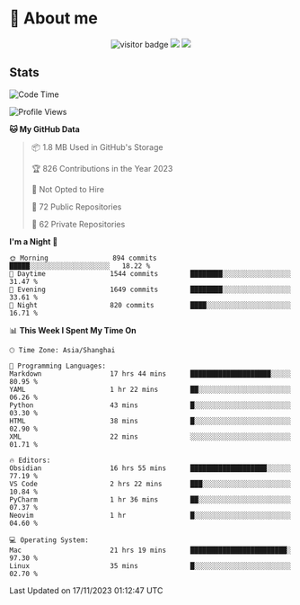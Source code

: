 <!-- ![](https://youpai.roccoshi.top/img/20200804214216.png) -->

# 🧐 About me
 
<p align="center">
<img src="https://visitor-badge.laobi.icu/badge?page_id=Lincest.Lincest&title=hits" alt="visitor badge"/>
<a href="mailto:imroccoshi@gmail.com"><img src="https://img.shields.io/badge/gmail-imroccoshi%40gmail.com-red"></a>
<a href="https://blog.roccoshi.top"><img src="https://img.shields.io/badge/blog-roccoshi-green"></a>
</p>

## Stats

<!--START_SECTION:waka-->
![Code Time](http://img.shields.io/badge/Code%20Time-755%20hrs%2034%20mins-blue)

![Profile Views](http://img.shields.io/badge/Profile%20Views-4-blue)

**🐱 My GitHub Data** 

> 📦 1.8 MB Used in GitHub's Storage 
 > 
> 🏆 826 Contributions in the Year 2023
 > 
> 🚫 Not Opted to Hire
 > 
> 📜 72 Public Repositories 
 > 
> 🔑 62 Private Repositories 
 > 
**I'm a Night 🦉** 

```text
🌞 Morning                894 commits         █████░░░░░░░░░░░░░░░░░░░░   18.22 % 
🌆 Daytime                1544 commits        ████████░░░░░░░░░░░░░░░░░   31.47 % 
🌃 Evening                1649 commits        ████████░░░░░░░░░░░░░░░░░   33.61 % 
🌙 Night                  820 commits         ████░░░░░░░░░░░░░░░░░░░░░   16.71 % 
```


📊 **This Week I Spent My Time On** 

```text
🕑︎ Time Zone: Asia/Shanghai

💬 Programming Languages: 
Markdown                 17 hrs 44 mins      ████████████████████░░░░░   80.95 % 
YAML                     1 hr 22 mins        ██░░░░░░░░░░░░░░░░░░░░░░░   06.26 % 
Python                   43 mins             █░░░░░░░░░░░░░░░░░░░░░░░░   03.30 % 
HTML                     38 mins             █░░░░░░░░░░░░░░░░░░░░░░░░   02.90 % 
XML                      22 mins             ░░░░░░░░░░░░░░░░░░░░░░░░░   01.71 % 

🔥 Editors: 
Obsidian                 16 hrs 55 mins      ███████████████████░░░░░░   77.19 % 
VS Code                  2 hrs 22 mins       ███░░░░░░░░░░░░░░░░░░░░░░   10.84 % 
PyCharm                  1 hr 36 mins        ██░░░░░░░░░░░░░░░░░░░░░░░   07.37 % 
Neovim                   1 hr                █░░░░░░░░░░░░░░░░░░░░░░░░   04.60 % 

💻 Operating System: 
Mac                      21 hrs 19 mins      ████████████████████████░   97.30 % 
Linux                    35 mins             █░░░░░░░░░░░░░░░░░░░░░░░░   02.70 % 
```


 Last Updated on 17/11/2023 01:12:47 UTC
<!--END_SECTION:waka-->


